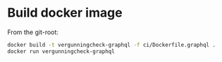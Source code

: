 # Build docker image

From the git-root:

```bash
docker build -t vergunningcheck-graphql -f ci/Dockerfile.graphql .
docker run vergunningcheck-graphql
```
